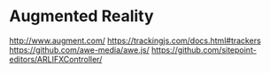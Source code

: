 # Augmented Reality

http://www.augment.com/
https://trackingjs.com/docs.html#trackers
https://github.com/awe-media/awe.js/
https://github.com/sitepoint-editors/ARLIFXController/
